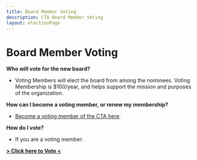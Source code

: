 ```yaml
---
title: Board Member Voting
description: CTA Board Member Voting
layout: electionPage
---
```


# Board Member Voting

**Who will vote for the new board?**

* Voting Members will elect the board from among the nominees. Voting Membership is $100/year, and helps support the mission and purposes of the organization. 

**How can I become a voting member, or renew my membership?**

* [Become a voting member of the CTA here](https://www.christiantranshumanism.org/join/voting/).

**How do I vote?**

* If you are a voting member:

**[> Click here to Vote <](/vote/)**